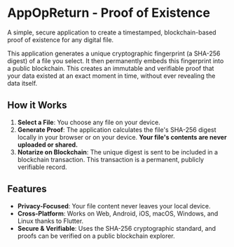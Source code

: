 # AppOpReturn - Proof of Existence

A simple, secure application to create a timestamped, blockchain-based proof of existence for any digital file.

This application generates a unique cryptographic fingerprint (a SHA-256 digest) of a file you select. It then permanently embeds this fingerprint into a public blockchain. This creates an immutable and verifiable proof that your data existed at an exact moment in time, without ever revealing the data itself.

## How it Works

1.  **Select a File**: You choose any file on your device.
2.  **Generate Proof**: The application calculates the file's SHA-256 digest locally in your browser or on your device. **Your file's contents are never uploaded or shared.**
3.  **Notarize on Blockchain**: The unique digest is sent to be included in a blockchain transaction. This transaction is a permanent, publicly verifiable record.

## Features

-   **Privacy-Focused**: Your file content never leaves your local device.
-   **Cross-Platform**: Works on Web, Android, iOS, macOS, Windows, and Linux thanks to Flutter.
-   **Secure & Verifiable**: Uses the SHA-256 cryptographic standard, and proofs can be verified on a public blockchain explorer.